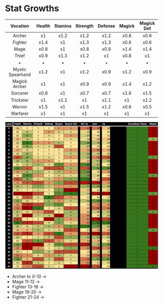 # Stat Growths


| Vocation         | Health | Stamina | Strength | Defense | Magick | Magick Def |
|:----------------:|:------:|:-------:|:--------:|:-------:|:------:|:----------:|
| Archer           | x1     | x1.2    | x1.2     | x1.2    | x0.8   | x0.8       |
| Fighter          | x1.4   | x1      | x1.3     | x1.3    | x0.6   | x0.6       |
| Mage             | x0.8   | x1      | x0.8     | x0.8    | x1.4   | x1.4       |
| Thief            | x0.9   | x1.3    | x1.2     | x1      | x0.8   | x1         |
|•|•|•|•|•|•|•|
| Mystic Spearhand | x1.2   | x1      | x1.2     | x0.9    | x1.2   | x0.9       |
| Magick Archer    | x1     | x1      | x0.9     | x0.9    | x1.4   | x1.2       |
| Sorcerer         | x0.8   | x1      | x0.7     | x0.7    | x1.6   | x1.5       |
| Trickster        | x1     | x1.1    | x1       | x1.1    | x1     | x1.2       |
| Warrior          | x1.5   | x1      | x1.5     | x1.2    | x0.6   | x0.5       |
| Warfarer         | x1     | x1      | x1       | x1      | x1     | x1         |

![alt text](image.png)

- Archer to 0-10 -> 
- Mage 11-12 -> 
- Fighter 13-18 -> 
- Mage 19-20 -> 
- Fighter 21-24 ->

